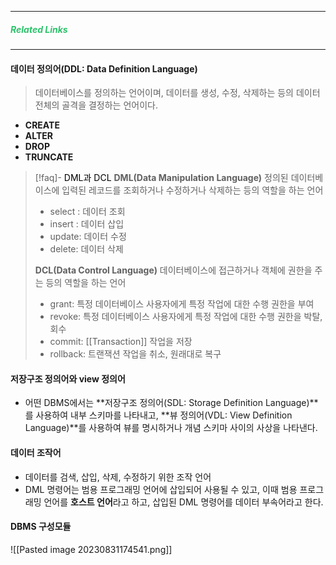___
##### <font color="#2DC26B">Related Links</font>
___
#### 데이터 정의어(DDL: Data Definition Language)
> 데이터베이스를 정의하는 언어이며, 데이터를 생성, 수정, 삭제하는 등의 데이터 전체의 골격을 결정하는 언어이다.
- **CREATE**
- **ALTER**
- **DROP**
- **TRUNCATE**
> [!faq]- <font color="#000000">DML과 DCL</font>
> **DML(Data Manipulation Language)**
> 정의된 데이터베이스에 입력된 레코드를 조회하거나 수정하거나 삭제하는 등의 역할을 하는 언어
> - select : 데이터 조회
> - insert : 데이터 삽입
> - update: 데이터 수정
> - delete: 데이터 삭제
> 
> **DCL(Data Control Language)**
> 데이터베이스에 접근하거나 객체에 권한을 주는 등의 역할을 하는 언어
> 
> - grant: 특정 데이터베이스 사용자에게 특정 작업에 대한 수행 권한을 부여
> - revoke: 특정 데이터베이스 사용자에게 특정 작업에 대한 수행 권한을 박탈, 회수
> - commit: [[Transaction]] 작업을 저장
> - rollback: 트랜잭션 작업을 취소, 원래대로 복구



#### 저장구조 정의어와 view 정의어
- 어떤 DBMS에서는 **저장구조 정의어(SDL: Storage Definition Language)**를 사용하여 내부 스키마를 나타내고, **뷰 정의어(VDL: View Definition Language)**를 사용하여 뷰를 명시하거나 개념 스키마 사이의 사상을 나타낸다.
#### 데이터 조작어
- 데이터를 검색, 삽입, 삭제, 수정하기 위한 조작 언어
- DML 명령어는 범용 프로그래밍 언어에 삽입되어 사용될 수 있고, 이때 범용 프로그래밍 언어를 **호스트 언어**라고 하고, 삽입된 DML 명령어를 데이터 부속어라고 한다.
#### DBMS 구성모듈
![[Pasted image 20230831174541.png]]
